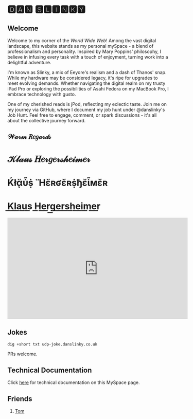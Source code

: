 # 🅳🅰🅽 🆂🅻🅸🅽🅺🆈

## Welcome

Welcome to my corner of the _World Wide Web_! Among the vast digital landscape, this website stands as my personal mySpace - a blend of professionalism and personality. Inspired by Mary Poppins' philosophy, I believe in infusing every task with a touch of enjoyment, turning work into a delightful adventure.

I'm known as Slinky, a mix of Eeyore's realism and a dash of Thanos' snap. While my hardware may be considered legacy, it's ripe for upgrades to meet evolving demands. Whether navigating the digital realm on my trusty iPad Pro or exploring the possibilities of Asahi Fedora on my MacBook Pro, I embrace technology with gusto.

One of my cherished reads is jPod, reflecting my eclectic taste. Join me on my journey via GitHub, where I document my job hunt under @danslinky's Job Hunt. Feel free to engage, comment, or spark discussions - it's all about the collective journey forward.

<h2>𝒲𝒶𝓇𝓂 𝑅𝑒𝑔𝒶𝓇𝒹𝓈</h2>
<h1>𝒦𝓁𝒶𝓊𝓈 𝐻𝑒𝓇𝑔𝑒𝓇𝓈𝒽𝑒𝒾𝓂𝑒𝓇</h1>
<h1>Ḱłᾄὗṩ Ἤἔʀʛἔʀṩђἔἷмἔʀ</h1>
<h1>K͟l͟a͟u͟s͟ H͟e͟r͟g͟e͟r͟s͟h͟e͟i͟m͟e͟r͟</h1>

<iframe width="560" height="315" src="https://www.youtube.com/embed/TcGUq53OXJc?si=-HF_EE1vSyAPNgv7&amp;clip=UgkxXDTG-KsrnbG0r2rfElML2bWChXObOOb-&amp;clipt=ENjxFhjb9Rc" title="YouTube video player" frameborder="0" allow="accelerometer; autoplay; clipboard-write; encrypted-media; gyroscope; picture-in-picture; web-share" allowfullscreen></iframe>

## Jokes

```sh
dig +short txt udp-joke.danslinky.co.uk
```

PRs welcome.

## Technical Documentation

Click [here](rtfm.md) for technical documentation on this MySpace page.

## Friends

 1. [Tom](https://en.wikipedia.org/wiki/Tom_Anderson)
 